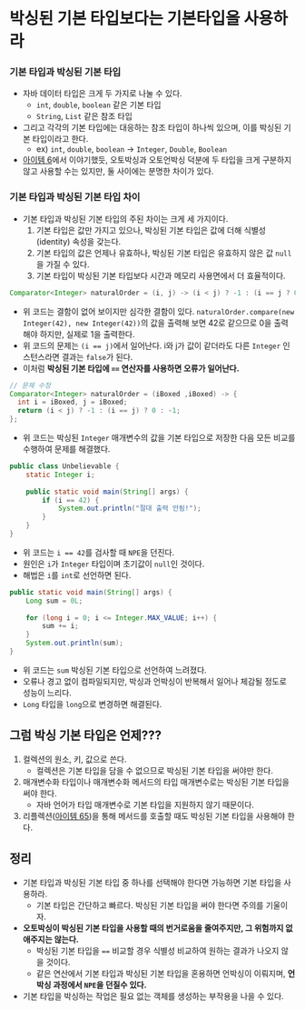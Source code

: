 # 박싱된 기본 타입보다는 기본타입을 사용하라

### 기본 타입과 박싱된 기본 타입

* 자바 데이터 타입은 크게 두 가지로 나눌 수 있다.
  * `int`, `double`, `boolean` 같은 기본 타입
  * `String`, `List` 같은 참조 타입
* 그리고 각각의 기본 타입에는 대응하는 참조 타입이 하나씩 있으며, 이를 박싱된 기본 타입이라고 한다.
  * ex) `int`, `double`, `boolean` -> `Integer`, `Double`, `Boolean`
* [아이템 6](https://github.com/parkhanbeen/study/blob/master/effective-java/2%EC%9E%A5/6.%EB%B6%88%ED%95%84%EC%9A%94%ED%95%9C%20%EA%B0%9D%EC%B2%B4%20%EC%83%9D%EC%84%B1%EC%9D%84%20%ED%94%BC%ED%95%98%EB%9D%BC.md)에서 이야기했듯, 오토박싱과 오토언박싱 덕분에 두 타입을 크게 구분하지 않고 사용할 수는 있지만, 둘 사이에는 분명한 차이가 있다.

### 기본 타입과 박싱된 기본 타입 차이

* 기본 타입과 박싱된 기본 타입의 주된 차이는 크게 세 가지이다.
  1. 기본 타입은 값만 가지고 있으나, 박싱된 기본 타입은 값에 더해 식별성(identity) 속성을 갖는다.
  2. 기본 타입의 값은 언제나 유효하나, 박싱된 기본 타입은 유효하지 않은 값 `null`을 가질 수 있다.
  3. 기본 타입이 박싱된 기본 타입보다 시간과 메모리 사용면에서 더 효율적이다.

```java
Comparator<Integer> naturalOrder = (i, j) -> (i < j) ? -1 : (i == j ? 0 : 1);
```

* 위 코드는 결함이 없어 보이지만 심각한 결함이 있다. `naturalOrder.compare(new Integer(42), new Integer(42))`의 값을 출력해 보면
 42로 같으므로 0을 출력해야 하지만, 실제로 1을 출력한다.
* 위 코드의 문제는 `(i == j)`에서 일어난다. i와 j가 값이 같더라도 다른 `Integer` 인스턴스라면 결과는 `false`가 된다.
* 이처럼 **박싱된 기본 타입에 `==` 연산자를 사용하면 오류가 일어난다.**

```java
// 문제 수정
Comparator<Integer> naturalOrder = (iBoxed ,iBoxed) -> {
  int i = iBoxed, j = iBoxed;
  return (i < j) ? -1 : (i == j) ? 0 : -1;
};
```

* 위 코드는 박싱된 `Integer` 매개변수의 값을 기본 타입으로 저장한 다음 모든 비교를 수행하여 문제를 해결했다.

```java
public class Unbelievable {
    static Integer i;
    
    public static void main(String[] args) {
        if (i == 42) {
            System.out.println("절대 출력 안됨!");
        }
    }
}
```

* 위 코드는 `i == 42`를 검사할 때 `NPE`을 던진다.
* 원인은 `i`가 `Integer` 타입이며 초기값이 `null`인 것이다. 
* 해법은 `i`를 `int`로 선언하면 된다.

```java
public static void main(String[] args) {
    Long sum = 0L;
    
    for (long i = 0; i <= Integer.MAX_VALUE; i++) {
        sum += i;
    }
    System.out.println(sum);
}
```

* 위 코드는 `sum` 박싱된 기본 타입으로 선언하여 느려졌다.
* 오류나 경고 없이 컴파일되지만, 박싱과 언박싱이 반복해서 일어나 체감될 정도로 성능이 느리다.
* `Long` 타입을 `long`으로 변경하면 해결된다.

## 그럼 박싱 기본 타입은 언제???

1. 컬렉션의 원소, 키, 값으로 쓴다.
   * 컬렉션은 기본 타입을 담을 수 없으므로 박싱된 기본 타입을 써야만 한다.
2. 매개변수화 타입이나 매개변수화 메서드의 타입 매개변수로는 박싱된 기본 타입을 써야 한다.
   * 자바 언어가 타입 매개변수로 기본 타입을 지원하지 않기 때문이다.
3. 리플렉션([아이템 65](https://github.com/parkhanbeen/study/blob/master/effective-java/9%EC%9E%A5/65.%EB%A6%AC%ED%94%8C%EB%A0%89%EC%85%98%EB%B3%B4%EB%8B%A4%EB%8A%94%20%EC%9D%B8%ED%84%B0%ED%8E%98%EC%9D%B4%EC%8A%A4%EB%A5%BC%20%EC%82%AC%EC%9A%A9%ED%95%98%EB%9D%BC.md))을 통해 메서드를 호출할 때도 박싱된 기본 타입을 사용해야 한다.

## 정리

* 기본 타입과 박싱된 기본 타입 중 하나를 선택해야 한다면 가능하면 기본 타입을 사용하라.
  * 기본 타입은 간단하고 빠르다. 박싱된 기본 타입을 써야 한다면 주의를 기울이자.
* **오토박싱이 박싱된 기본 타입을 사용할 때의 번거로움을 줄여주지만, 그 위험까지 없애주지는 않는다.**
  * 박싱된 기본 타입을 `==` 비교할 경우 식별성 비교하여 원하는 결과가 나오지 않을 것이다.
  * 같은 연산에서 기본 타입과 박싱된 기본 타입을 혼용하면 언박싱이 이뤄지며, **언박싱 과정에서 `NPE`을 던질수 있다.**
* 기본 타입을 박싱하는 작업은 필요 없는 객체를 생성하는 부작용을 나을 수 있다.
